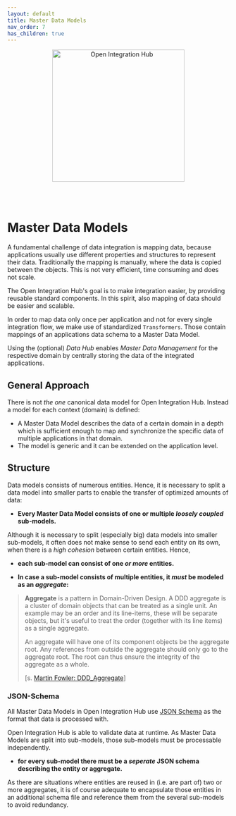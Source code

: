 ```yaml
---
layout: default
title: Master Data Models
nav_order: 7
has_children: true
---
```


<p align="center">
  <img src="https://raw.githubusercontent.com/openintegrationhub/openintegrationhub.github.io/master/assets/images/large-oih-vertikal-zentriert.png" alt="Open Integration Hub" width="300"/>
</p>
<br>
<br>

# Master Data Models

A fundamental challenge of data integration is mapping data, because applications usually use different properties and structures to represent their data.
Traditionally the mapping is manually, where the data is copied between the objects. This is not very efficient, time consuming and does not scale.

The Open Integration Hub's goal is to make integration easier, by providing reusable standard components. In this spirit, also mapping of data should be easier and scalable.

In order to map data only once per application and not for every single integration flow, we make use of standardized `Transformers`. Those contain mappings of an applications data schema to a Master Data Model.

Using the (optional) _Data Hub_ enables _Master Data Management_ for the respective domain by centrally storing the data of the integrated applications.


## General Approach

There is not _the one_ canonical data model for Open Integration Hub. Instead a model for each context (domain) is defined:

- A Master Data Model describes the data of a certain domain in a depth which is sufficient enough to map and synchronize the specific data of multiple applications in that domain.
- The model is generic and it can be extended on the application level.

## Structure

Data models consists of numerous entities. Hence, it is necessary to split a data model into smaller parts to enable the transfer of optimized amounts of data:

- __Every Master Data Model consists of one or multiple _loosely coupled_ sub-models.__

Although it is necessary to split (especially big) data models into smaller sub-models, it often does not make sense to send each entity on its own, when there is a _high cohesion_ between certain entities. Hence,

- __each sub-model can consist of one _or more_ entities.__


- __In case a sub-model consists of multiple entities, it *must* be modeled as an _aggregate_:__

> __Aggregate__ is a pattern in Domain-Driven Design. A DDD aggregate is a cluster of domain objects that can be treated as a single unit. An example may be an order and its line-items, these will be separate objects, but it's useful to treat the order (together with its line items) as a single aggregate.
>
> An aggregate will have one of its component objects be the aggregate root. Any references from outside the aggregate should only go to the aggregate root. The root can thus ensure the integrity of the aggregate as a whole.
>
> [s. [Martin Fowler: DDD_Aggregate](https://martinfowler.com/bliki/DDD_Aggregate.html)]
### JSON-Schema

All Master Data Models in Open Integration Hub use [JSON Schema](http://json-schema.org) as the format that data is processed with.

Open Integration Hub is able to validate data at runtime. As Master Data Models are split into sub-models, those sub-models must be processable independently.

- __for every sub-model there must be a _seperate_ JSON schema describing the entity or aggregate.__

As there are situations where entities are reused in (i.e. are part of) two or more aggregates, it is of course adequate to encapsulate those entities in an additional schema file and reference them from the several sub-models to avoid redundancy.

<!--
## Usage within Open Integration Hub
### Metadata Repository
### Data Hub
### ID Linking
### Integration Layer Service
### Conflict Management
-->
